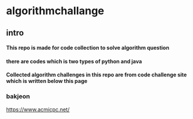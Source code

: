 # algorithmchallange

## intro

#### This repo is made for code collection to solve algorithm question
#### there are codes which is two types of python and java
#### Collected algorithm challenges in this repo are from code challenge site which is written below this page


### bakjeon
https://www.acmicpc.net/

